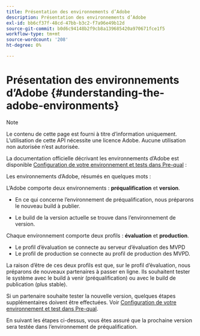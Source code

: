 ```yaml
---
title: Présentation des environnements d’Adobe
description: Présentation des environnements d’Adobe
exl-id: bb6cf37f-48cd-47bb-b3c2-f7a96e49b12d
source-git-commit: b0d6c94148b2f9cb8a139685420a970671fce1f5
workflow-type: tm+mt
source-wordcount: '208'
ht-degree: 0%

---
```


# Présentation des environnements d’Adobe {#understanding-the-adobe-environments}

>[!NOTE]
>
>Le contenu de cette page est fourni à titre d’information uniquement. L’utilisation de cette API nécessite une licence Adobe. Aucune utilisation non autorisée n’est autorisée.

La documentation officielle décrivant les environnements d’Adobe est disponible [Configuration de votre environnement et tests dans Pre-qual](/help/authentication/notes-technical/environments/setting-up-your-environment-and-testing-in-prequal.md) :

Les environnements d’Adobe, résumés en quelques mots :

L’Adobe comporte deux environnements : **préqualification** et **version**.

* En ce qui concerne l’environnement de préqualification, nous préparons le nouveau build à publier.

* Le build de la version actuelle se trouve dans l’environnement de version.

Chaque environnement comporte deux profils : **évaluation** et **production**.

* Le profil d’évaluation se connecte au serveur d’évaluation des MVPD
* Le profil de production se connecte au profil de production des MVPD.

La raison d’être de ces deux profils est que, sur le profil d’évaluation, nous préparons de nouveaux partenaires à passer en ligne. Ils souhaitent tester le système avec le build à venir (préqualification) ou avec le build de publication (plus stable).

Si un partenaire souhaite tester la nouvelle version, quelques étapes supplémentaires doivent être effectuées. Voir [&#x200B; Configuration de votre environnement et test dans Pre-qual](/help/authentication/notes-technical/environments/setting-up-your-environment-and-testing-in-prequal.md).

En suivant les étapes ci-dessus, vous êtes assuré que la prochaine version sera testée dans l’environnement de préqualification.

